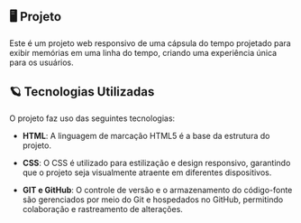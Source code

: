 ## 🖥️ Projeto

Este é um projeto web responsivo de uma cápsula do tempo projetado para exibir memórias em uma linha do tempo, criando uma experiência única para os usuários.

## 🪐 Tecnologias Utilizadas

O projeto faz uso das seguintes tecnologias:

- **HTML**: A linguagem de marcação HTML5 é a base da estrutura do projeto.

- **CSS**: O CSS é utilizado para estilização e design responsivo, garantindo que o projeto seja visualmente atraente em diferentes dispositivos.

- **GIT e GitHub**: O controle de versão e o armazenamento do código-fonte são gerenciados por meio do Git e hospedados no GitHub, permitindo colaboração e rastreamento de alterações.
